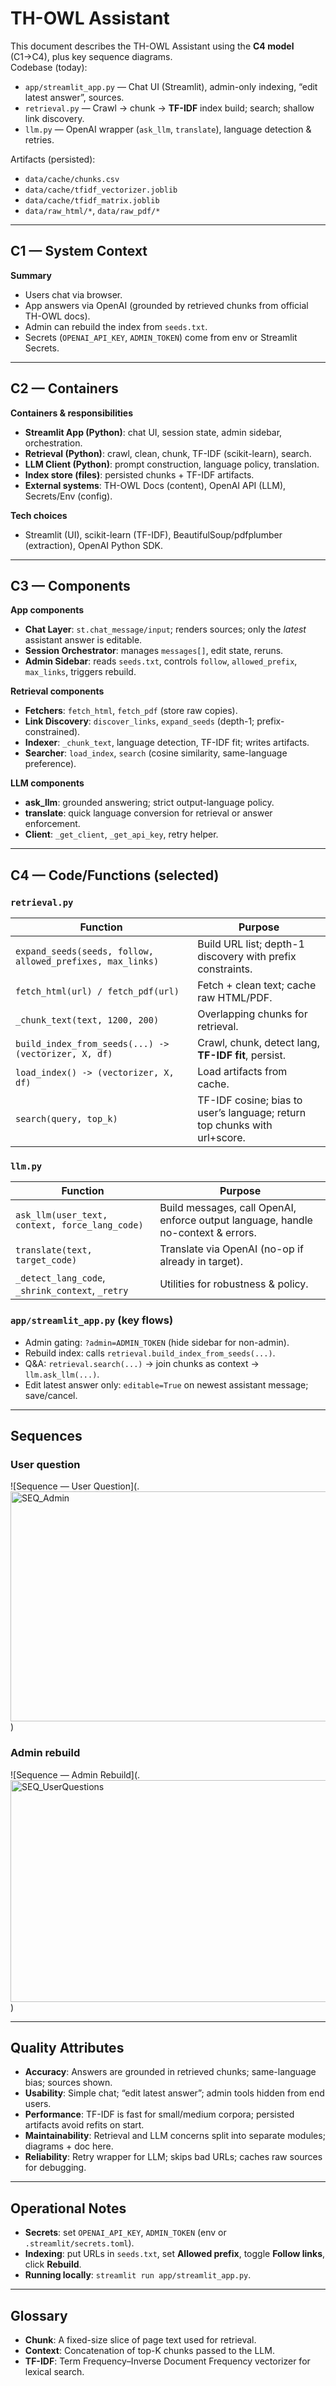 # TH-OWL Assistant

This document describes the TH-OWL Assistant using the **C4 model** (C1→C4), plus key sequence diagrams.  
Codebase (today):
- `app/streamlit_app.py` — Chat UI (Streamlit), admin-only indexing, “edit latest answer”, sources.
- `retrieval.py` — Crawl -> chunk -> **TF-IDF** index build; search; shallow link discovery.
- `llm.py` — OpenAI wrapper (`ask_llm`, `translate`), language detection & retries.

Artifacts (persisted):
- `data/cache/chunks.csv`
- `data/cache/tfidf_vectorizer.joblib`
- `data/cache/tfidf_matrix.joblib`
- `data/raw_html/*`, `data/raw_pdf/*`

---

## C1 — System Context

**Summary**
- Users chat via browser.
- App answers via OpenAI (grounded by retrieved chunks from official TH-OWL docs).
- Admin can rebuild the index from `seeds.txt`.
- Secrets (`OPENAI_API_KEY`, `ADMIN_TOKEN`) come from env or Streamlit Secrets.

---

## C2 — Containers

**Containers & responsibilities**
- **Streamlit App (Python)**: chat UI, session state, admin sidebar, orchestration.
- **Retrieval (Python)**: crawl, clean, chunk, TF-IDF (scikit-learn), search.
- **LLM Client (Python)**: prompt construction, language policy, translation.
- **Index store (files)**: persisted chunks + TF-IDF artifacts.
- **External systems**: TH-OWL Docs (content), OpenAI API (LLM), Secrets/Env (config).

**Tech choices**
- Streamlit (UI), scikit-learn (TF-IDF), BeautifulSoup/pdfplumber (extraction), OpenAI Python SDK.

---

## C3 — Components

**App components**
- **Chat Layer**: `st.chat_message/input`; renders sources; only the *latest* assistant answer is editable.
- **Session Orchestrator**: manages `messages[]`, edit state, reruns.
- **Admin Sidebar**: reads `seeds.txt`, controls `follow`, `allowed_prefix`, `max_links`, triggers rebuild.

**Retrieval components**
- **Fetchers**: `fetch_html`, `fetch_pdf` (store raw copies).
- **Link Discovery**: `discover_links`, `expand_seeds` (depth-1; prefix-constrained).
- **Indexer**: `_chunk_text`, language detection, TF-IDF fit; writes artifacts.
- **Searcher**: `load_index`, `search` (cosine similarity, same-language preference).

**LLM components**
- **ask_llm**: grounded answering; strict output-language policy.
- **translate**: quick language conversion for retrieval or answer enforcement.
- **Client**: `_get_client`, `_get_api_key`, retry helper.

---

## C4 — Code/Functions (selected)

### `retrieval.py`
| Function | Purpose |
|---|---|
| `expand_seeds(seeds, follow, allowed_prefixes, max_links)` | Build URL list; depth-1 discovery with prefix constraints. |
| `fetch_html(url) / fetch_pdf(url)` | Fetch + clean text; cache raw HTML/PDF. |
| `_chunk_text(text, 1200, 200)` | Overlapping chunks for retrieval. |
| `build_index_from_seeds(...) -> (vectorizer, X, df)` | Crawl, chunk, detect lang, **TF-IDF fit**, persist. |
| `load_index() -> (vectorizer, X, df)` | Load artifacts from cache. |
| `search(query, top_k)` | TF-IDF cosine; bias to user’s language; return top chunks with url+score. |

### `llm.py`
| Function | Purpose |
|---|---|
| `ask_llm(user_text, context, force_lang_code)` | Build messages, call OpenAI, enforce output language, handle no-context & errors. |
| `translate(text, target_code)` | Translate via OpenAI (no-op if already in target). |
| `_detect_lang_code`, `_shrink_context`, `_retry` | Utilities for robustness & policy. |

### `app/streamlit_app.py` (key flows)
- Admin gating: `?admin=ADMIN_TOKEN` (hide sidebar for non-admin).
- Rebuild index: calls `retrieval.build_index_from_seeds(...)`.
- Q&A: `retrieval.search(...)` → join chunks as context → `llm.ask_llm(...)`.
- Edit latest answer only: `editable=True` on newest assistant message; save/cancel.

---

## Sequences

### User question
![Sequence — User Question](.<img width="846" height="368" alt="SEQ_Admin" src="https://github.com/user-attachments/assets/2b7471a5-f911-4114-aac6-3bf4b3d13637" />
)

### Admin rebuild
![Sequence — Admin Rebuild](.<img width="716" height="355" alt="SEQ_UserQuestions" src="https://github.com/user-attachments/assets/551429da-1d48-4e1c-bffb-0d2650048909" />
)

---

## Quality Attributes

- **Accuracy**: Answers are grounded in retrieved chunks; same-language bias; sources shown.
- **Usability**: Simple chat; “edit latest answer”; admin tools hidden from end users.
- **Performance**: TF-IDF is fast for small/medium corpora; persisted artifacts avoid refits on start.
- **Maintainability**: Retrieval and LLM concerns split into separate modules; diagrams + doc here.
- **Reliability**: Retry wrapper for LLM; skips bad URLs; caches raw sources for debugging.

---

## Operational Notes

- **Secrets**: set `OPENAI_API_KEY`, `ADMIN_TOKEN` (env or `.streamlit/secrets.toml`).  
- **Indexing**: put URLs in `seeds.txt`, set **Allowed prefix**, toggle **Follow links**, click **Rebuild**.  
- **Running locally**: `streamlit run app/streamlit_app.py`.


---

## Glossary

- **Chunk**: A fixed-size slice of page text used for retrieval.  
- **Context**: Concatenation of top-K chunks passed to the LLM.  
- **TF-IDF**: Term Frequency–Inverse Document Frequency vectorizer for lexical search.

